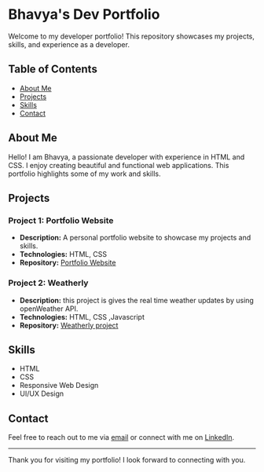# Bhavya's Dev Portfolio

Welcome to my developer portfolio! This repository showcases my projects, skills, and experience as a developer.

## Table of Contents

- [About Me](#about-me)
- [Projects](#projects)
- [Skills](#skills)
- [Contact](#contact)

## About Me

Hello! I am Bhavya, a passionate developer with experience in HTML and CSS. I enjoy creating beautiful and functional web applications. This portfolio highlights some of my work and skills.

## Projects

### Project 1: Portfolio Website
- **Description:** A personal portfolio website to showcase my projects and skills.
- **Technologies:** HTML, CSS
- **Repository:** [Portfolio Website](https://github.com/bhavyatiwari1/Bhavya-dev-portfolio)

### Project 2: Weatherly
- **Description:** this project is gives the real time weather updates by using openWeather API.
- **Technologies:** HTML, CSS ,Javascript
- **Repository:** [Weatherly project](https://github.com/bhavyatiwari1/weatherly)

## Skills

- HTML
- CSS
- Responsive Web Design
- UI/UX Design

## Contact

Feel free to reach out to me via [email](mailto:bhavyatiwari201@gmail.com) or connect with me on [LinkedIn](https://www.linkedin.com/in/bhavya-tiwari-939212224/).

---

Thank you for visiting my portfolio! I look forward to connecting with you.
